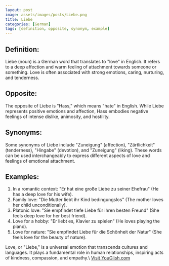 ```yaml
---
layout: post
image: assets/images/posts/Liebe.png
title: Liebe
categories: [German]
tags: [definition, opposite, synonym, example]
---
```


## Definition: 
Liebe (noun) is a German word that translates to "love" in English. It refers to a deep affection and warm feeling of attachment towards someone or something. Love is often associated with strong emotions, caring, nurturing, and tenderness.

## Opposite: 
The opposite of Liebe is "Hass," which means "hate" in English. While Liebe represents positive emotions and affection, Hass embodies negative feelings of intense dislike, animosity, and hostility.

## Synonyms: 
Some synonyms of Liebe include "Zuneigung" (affection), "Zärtlichkeit" (tenderness), "Hingabe" (devotion), and "Zuneigung" (liking). These words can be used interchangeably to express different aspects of love and feelings of emotional attachment.

## Examples: 
1. In a romantic context: "Er hat eine große Liebe zu seiner Ehefrau" (He has a deep love for his wife).
2. Family love: "Die Mutter liebt ihr Kind bedingungslos" (The mother loves her child unconditionally).
3. Platonic love: "Sie empfindet tiefe Liebe für ihren besten Freund" (She feels deep love for her best friend).
4. Love for a hobby: "Er liebt es, Klavier zu spielen" (He loves playing the piano).
5. Love for nature: "Sie empfindet Liebe für die Schönheit der Natur" (She feels love for the beauty of nature).

Love, or "Liebe," is a universal emotion that transcends cultures and languages. It plays a fundamental role in human relationships, inspiring acts of kindness, compassion, and empathy.\ <a id="yg-widget-0" class="youglish-widget" data-query="Liebe" data-lang="german" data-components="8412" data-auto-start="0" data-bkg-color="theme_light" data-title="How%20to%20pronounce%20Liebe%20in%20German"  rel="nofollow" href="https://youglish.com">Visit YouGlish.com</a><script async src="https://youglish.com/public/emb/widget.js" charset="utf-8"></script>